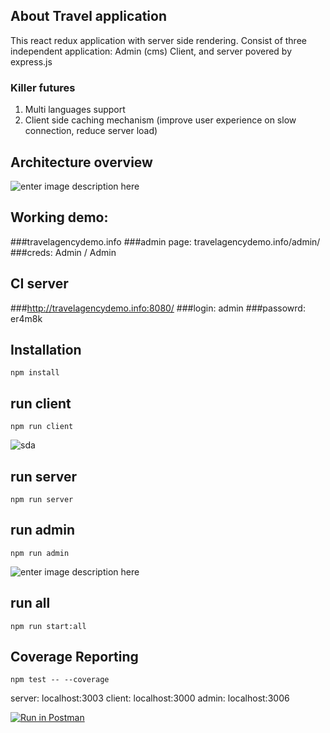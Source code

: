 ## About Travel application
This react redux application with server side rendering. Consist of three independent application: Admin (cms) Client, and server povered by express.js
### Killer futures

 1. Multi languages support
 2. Client side caching mechanism (improve user experience on slow connection, reduce server load)

## Architecture overview
![enter image description here](https://lh5.googleusercontent.com/7Dv1hDM7S2hWMsvI8W9guIsIbOQ0cDLO9AKd4DkEZeKP29x8V_wLbtOV4FFYM9ARkENul4K85wKPilGTH34c=w1920-h974-rw)

## Working demo: 
###travelagencydemo.info
###admin page: travelagencydemo.info/admin/
###creds: Admin / Admin

## CI server
###http://travelagencydemo.info:8080/
###login: admin
###passowrd: er4m8k

## Installation

    npm install
## run client

    npm run client
 ![sda](https://lh5.googleusercontent.com/PCUzKARvfdX8lnQ0EQ_BuVnrw3t_gf0iDI4StBV9pr28te8y7Wabb9H51T1Cbr4-g7bjEPDYRYOdaBC55_Ou=w1920-h974-rw)
   
 
## run server

    npm run server
## run admin
    npm run admin
![enter image description here](https://lh5.googleusercontent.com/bl3v4cz-X0c3mZLIv37Unko6Yam7uc6eRpO8ixw4ms25B158BM0B75BbxQDnAxo97qbkRwbfP9d4JXZGlG_R=w1920-h974-rw)
## run all
	npm run start:all
## Coverage Reporting

    npm test -- --coverage

    

server: localhost:3003
client: localhost:3000
admin: localhost:3006

[![Run in Postman](https://run.pstmn.io/button.svg)](https://app.getpostman.com/run-collection/b856677e09fd48689fa1#?env%5BtravelAgency%5D=W3siZW5hYmxlZCI6dHJ1ZSwia2V5IjoidXJsIiwidmFsdWUiOiJodHRwOi8vbG9jYWxob3N0OjMwMDMiLCJ0eXBlIjoidGV4dCJ9LHsiZW5hYmxlZCI6dHJ1ZSwia2V5IjoidG9rZW4iLCJ2YWx1ZSI6ImV5SjBlWEFpT2lKS1YxUWlMQ0poYkdjaU9pSklVekkxTmlKOS5leUp6ZFdJaU9pSmZaR0Z6Y0c5cE1UTXlZWE5rYVhCaGMyc2lMQ0pwWVhRaU9qRTFNREV4TlRJME56RTBPRFY5LnB1SVJOSGpvTzVjTjhwdGRhRWlFWWlDdC1HdXlyazZjakJrRGxzdTFYRGMiLCJ0eXBlIjoidGV4dCJ9LHsiZW5hYmxlZCI6dHJ1ZSwia2V5IjoidG91cklkIiwidmFsdWUiOiI1OTc5YzFhOGEwZDAwYjRlYmM5NDNiMWMiLCJ0eXBlIjoidGV4dCJ9XQ==)
 

